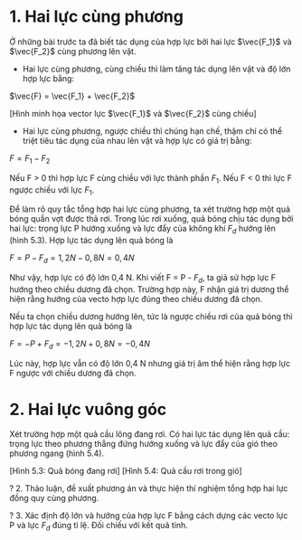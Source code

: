# 1. Hai lực cùng phương

Ở những bài trước ta đã biết tác dụng của hợp lực bởi hai lực $\vec{F_1}$ và $\vec{F_2}$ cùng phương lên vật.

- Hai lực cùng phương, cùng chiều thì làm tăng tác dụng lên vật và độ lớn hợp lực bằng:

$\vec{F} = \vec{F_1} + \vec{F_2}$

[Hình minh họa vector lực $\vec{F_1}$ và $\vec{F_2}$ cùng chiều]

- Hai lực cùng phương, ngược chiều thì chúng hạn chế, thậm chí có thể triệt tiêu tác dụng của nhau lên vật và hợp lực có giá trị bằng:

$F = F_1 - F_2$

Nếu F > 0 thì hợp lực F cùng chiều với lực thành phần $F_1$.
Nếu F < 0 thì lực F ngược chiều với lực $F_1$.

Để làm rõ quy tắc tổng hợp hai lực cùng phương, ta xét trường hợp một quả bóng quần vợt được thả rơi. Trong lúc rơi xuống, quả bóng chịu tác dụng bởi hai lực: trọng lực P hướng xuống và lực đẩy của không khí $F_d$ hướng lên (hình 5.3). Hợp lực tác dụng lên quả bóng là

$F = P - F_d = 1,2 N - 0,8 N = 0,4 N$

Như vậy, hợp lực có độ lớn 0,4 N. Khi viết F = P - $F_d$, ta giả sử hợp lực F hướng theo chiều dương đã chọn. Trường hợp này, F nhận giá trị dương thể hiện rằng hướng của vecto hợp lực đúng theo chiều dương đã chọn.

Nếu ta chọn chiều dương hướng lên, tức là ngược chiều rơi của quả bóng thì hợp lực tác dụng lên quả bóng là

$F = - P + F_d = -1,2 N + 0,8 N = - 0,4 N$

Lúc này, hợp lực vẫn có độ lớn 0,4 N nhưng giá trị âm thể hiện rằng hợp lực F ngược với chiều dương đã chọn.

# 2. Hai lực vuông góc

Xét trường hợp một quả cầu lông đang rơi. Có hai lực tác dụng lên quả cầu: trọng lực theo phương thẳng đứng hướng xuống và lực đẩy của gió theo phương ngang (hình 5.4).

[Hình 5.3: Quả bóng đang rơi]
[Hình 5.4: Quả cầu rơi trong gió]

? 2. Thảo luận, đề xuất phương án và thực hiện thí nghiệm tổng hợp hai lực đồng quy cùng phương.

? 3. Xác định độ lớn và hướng của hợp lực F bằng cách dựng các vecto lực P và lực $F_d$ đúng tỉ lệ. Đối chiếu với kết quả tính.